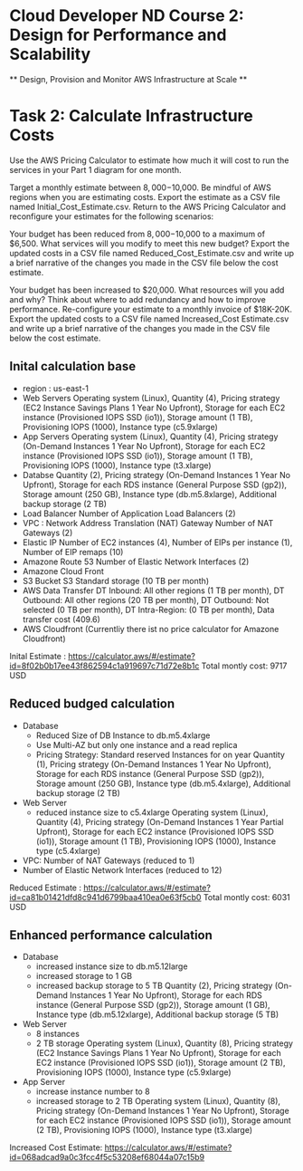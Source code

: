 # Cloud Developer ND Course 2: Design for Performance and Scalability
** Design, Provision and Monitor AWS Infrastructure at Scale **

# Task 2: Calculate Infrastructure Costs
Use the AWS Pricing Calculator to estimate how much it will cost to run the services in your Part 1 diagram for one month.

Target a monthly estimate between $8,000-$10,000.
Be mindful of AWS regions when you are estimating costs.
Export the estimate as a CSV file named Initial_Cost_Estimate.csv.
Return to the AWS Pricing Calculator and reconfigure your estimates for the following scenarios:

Your budget has been reduced from $8,000-$10,000 to a maximum of $6,500. What services will you modify to meet this new budget? Export the updated costs in a CSV file named Reduced_Cost_Estimate.csv and write up a brief narrative of the changes you made in the CSV file below the cost estimate.

Your budget has been increased to $20,000. What resources will you add and why?
Think about where to add redundancy and how to improve performance. Re-configure your estimate to a monthly invoice of $18K-20K. Export the updated costs to a CSV file named Increased_Cost Estimate.csv and write up a brief narrative of the changes you made in the CSV file below the cost estimate.

## Inital calculation base
- region : us-east-1
- Web Servers
    Operating system (Linux), Quantity (4), Pricing strategy (EC2 Instance Savings Plans 1 Year No Upfront), Storage for each EC2 instance (Provisioned IOPS SSD (io1)), Storage amount (1 TB), Provisioning IOPS (1000), Instance type (c5.9xlarge)
- App Servers
    Operating system (Linux), Quantity (4), Pricing strategy (On-Demand Instances 1 Year No Upfront), Storage for each EC2 instance (Provisioned IOPS SSD (io1)), Storage amount (1 TB), Provisioning IOPS (1000), Instance type (t3.xlarge)
- Databse
    Quantity (2), Pricing strategy (On-Demand Instances 1 Year No Upfront), Storage for each RDS instance (General Purpose SSD (gp2)), Storage amount (250 GB), Instance type (db.m5.8xlarge), Additional backup storage (2 TB)
- Load Balancer
    Number of Application Load Balancers (2)
- VPC : Network Address Translation (NAT) Gateway
    Number of NAT Gateways (2)
- Elastic IP 
    Number of EC2 instances (4), Number of EIPs per instance (1), Number of EIP remaps (10)
- Amazone Route 53
    Number of Elastic Network Interfaces (2)
- Amazone Cloud Front
- S3 Bucket
    S3 Standard storage (10 TB per month)
- AWS Data Transfer
    DT Inbound: All other regions (1 TB per month), DT Outbound: All other regions (20 TB per month), DT Outbound: Not selected (0 TB per month), DT Intra-Region: (0 TB per month), Data transfer cost (409.6)
- AWS Cloudfront
    (Currentliy there ist no price calculator for Amazone Cloudfront)


Inital Estimate :  https://calculator.aws/#/estimate?id=8f02b0b17ee43f862594c1a919697c71d72e8b1c
Total montly cost: 9717 USD


## Reduced budged calculation  
- Database
    - Reduced Size of DB Instance to db.m5.4xlarge
    - Use Multi-AZ but only one instance and a read replica
    - Pricing Strategy: Standard reserved Instances for on year
    Quantity (1), Pricing strategy (On-Demand Instances 1 Year No Upfront), Storage for each RDS instance (General Purpose SSD (gp2)), Storage amount (250 GB), Instance type (db.m5.4xlarge), Additional backup storage (2 TB)
- Web Server 
    - reduced instance size to c5.4xlarge
    Operating system (Linux), Quantity (4), Pricing strategy (On-Demand Instances 1 Year Partial Upfront), Storage for each EC2 instance (Provisioned IOPS SSD (io1)), Storage amount (1 TB), Provisioning IOPS (1000), Instance type (c5.4xlarge)
- VPC: Number of NAT Gateways (reduced to 1)
- Number of Elastic Network Interfaces (reduced to 12)

Reduced Estimate :  https://calculator.aws/#/estimate?id=ca81b01421dfd8c941d6799baa410ea0e63f5cb0
Total montly cost: 6031 USD

## Enhanced performance calculation
- Database
    - increased instance size to db.m5.12large
    - increased storage to 1 GB
    - increased backup storage to 5 TB
    Quantity (2), Pricing strategy (On-Demand Instances 1 Year No Upfront), Storage for each RDS instance (General Purpose SSD (gp2)), Storage amount (1 GB), Instance type (db.m5.12xlarge), Additional backup storage (5 TB)
- Web Server
    - 8 instances
    - 2 TB storage
    Operating system (Linux), Quantity (8), Pricing strategy (EC2 Instance Savings Plans 1 Year No Upfront), Storage for each EC2 instance (Provisioned IOPS SSD (io1)), Storage amount (2 TB), Provisioning IOPS (1000), Instance type (c5.9xlarge)
- App Server
    - increase instance number to 8
    - increased storage to 2 TB
Operating system (Linux), Quantity (8), Pricing strategy (On-Demand Instances 1 Year No Upfront), Storage for each EC2 instance (Provisioned IOPS SSD (io1)), Storage amount (2 TB), Provisioning IOPS (1000), Instance type (t3.xlarge)

Increased Cost Estimate: https://calculator.aws/#/estimate?id=068adcad9a0c3fcc4f5c53208ef68044a07c15b9
